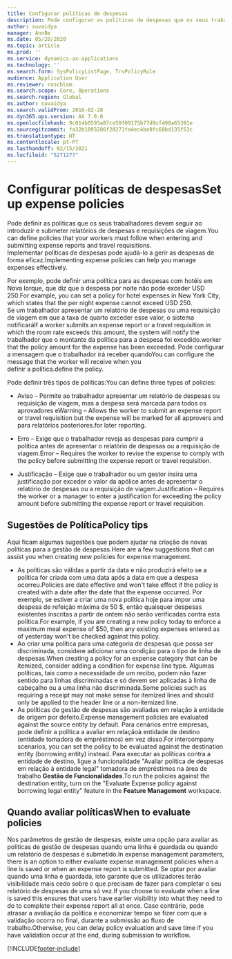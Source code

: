 ```yaml
---
title: Configurar políticas de despesas
description: Pode configurar as políticas de despesas que os seus trabalhadores devem seguir ao introduzir e submeter relatórios de despesas e requisições de viagem no Microsoft Dynamics 365 Finance.
author: suvaidya
manager: AnnBe
ms.date: 05/20/2020
ms.topic: article
ms.prod: ''
ms.service: dynamics-ax-applications
ms.technology: ''
ms.search.form: SysPolicyListPage, TrvPolicyRule
audience: Application User
ms.reviewer: roschlom
ms.search.scope: Core, Operations
ms.search.region: Global
ms.author: suvaidya
ms.search.validFrom: 2016-02-28
ms.dyn365.ops.version: AX 7.0.0
ms.openlocfilehash: 9c014b0593a87ce50f09175b77d9cf498a65391e
ms.sourcegitcommit: fa32b1893286f20271fa4ec4be8fc68bd135f53c
ms.translationtype: HT
ms.contentlocale: pt-PT
ms.lasthandoff: 02/15/2021
ms.locfileid: "5271277"
---
```

# <a name="set-up-expense-policies"></a><span data-ttu-id="edaf8-103">Configurar políticas de despesas</span><span class="sxs-lookup"><span data-stu-id="edaf8-103">Set up expense policies</span></span>

<span data-ttu-id="edaf8-104">Pode definir as políticas que os seus trabalhadores devem seguir ao introduzir e submeter relatórios de despesas e requisições de viagem.</span><span class="sxs-lookup"><span data-stu-id="edaf8-104">You can define policies that your workers must follow when entering and submitting expense reports and travel requisitions.</span></span>         
<span data-ttu-id="edaf8-105">Implementar políticas de despesas pode ajudá-lo a gerir as despesas de forma eficaz.</span><span class="sxs-lookup"><span data-stu-id="edaf8-105">Implementing expense policies can help you manage expenses effectively.</span></span>         

<span data-ttu-id="edaf8-106">Por exemplo, pode definir uma política para as despesas com hotéis em Nova Iorque, que diz que a despesa por noite não pode exceder USD 250.</span><span class="sxs-lookup"><span data-stu-id="edaf8-106">For example, you can set a policy for hotel expenses in New York City, which states that the per night expense cannot exceed USD 250.</span></span>       
<span data-ttu-id="edaf8-107">Se um trabalhador apresentar um relatório de despesas ou uma requisição de viagem em que a taxa de quarto exceder esse valor, o sistema notificará</span><span class="sxs-lookup"><span data-stu-id="edaf8-107">If a worker submits an expense report or a travel requisition in which the room rate exceeds this amount, the system will notify the</span></span>        
<span data-ttu-id="edaf8-108">trabalhador que o montante da política para a despesa foi excedido.</span><span class="sxs-lookup"><span data-stu-id="edaf8-108">worker that the policy amount for the expense has been exceeded.</span></span> <span data-ttu-id="edaf8-109">Pode configurar a mensagem que o trabalhador irá receber quando</span><span class="sxs-lookup"><span data-stu-id="edaf8-109">You can configure the message that the worker will receive when you</span></span>        
<span data-ttu-id="edaf8-110">definir a política.</span><span class="sxs-lookup"><span data-stu-id="edaf8-110">define the policy.</span></span>      
        
<span data-ttu-id="edaf8-111">Pode definir três tipos de políticas:</span><span class="sxs-lookup"><span data-stu-id="edaf8-111">You can define three types of policies:</span></span>         
        
- <span data-ttu-id="edaf8-112">Aviso – Permite ao trabalhador apresentar um relatório de despesas ou requisição de viagem, mas a despesa será marcada para todos os aprovadores e</span><span class="sxs-lookup"><span data-stu-id="edaf8-112">Warning – Allows the worker to submit an expense report or travel requisition but the expense will be marked for all approvers and</span></span>        
  <span data-ttu-id="edaf8-113">para relatórios posteriores.</span><span class="sxs-lookup"><span data-stu-id="edaf8-113">for later reporting.</span></span>        

- <span data-ttu-id="edaf8-114">Erro – Exige que o trabalhador reveja as despesas para cumprir a política antes de apresentar o relatório de despesas ou a requisição de viagem.</span><span class="sxs-lookup"><span data-stu-id="edaf8-114">Error – Requires the worker to revise the expense to comply with the policy before submitting the expense report or travel requisition.</span></span>       
 
 - <span data-ttu-id="edaf8-115">Justificação – Exige que o trabalhador ou um gestor insira uma justificação por exceder o valor da apólice antes de apresentar o relatório de despesas ou a requisição de viagem.</span><span class="sxs-lookup"><span data-stu-id="edaf8-115">Justification – Requires the worker or a manager to enter a justification for exceeding the policy amount before submitting the expense report or travel requisition.</span></span>        

## <a name="policy-tips"></a><span data-ttu-id="edaf8-116">Sugestões de Política</span><span class="sxs-lookup"><span data-stu-id="edaf8-116">Policy tips</span></span>
<span data-ttu-id="edaf8-117">Aqui ficam algumas sugestões que podem ajudar na criação de novas políticas para a gestão de despesas.</span><span class="sxs-lookup"><span data-stu-id="edaf8-117">Here are a few suggestions that can assist you when creating new policies for expense management.</span></span> 
* <span data-ttu-id="edaf8-118">As políticas são válidas a partir da data e não produzirá efeito se a política for criada com uma data após a data em que a despesa ocorreu.</span><span class="sxs-lookup"><span data-stu-id="edaf8-118">Policies are date effective and won't take effect if the policy is created with a date after the date that the expense occurred.</span></span> <span data-ttu-id="edaf8-119">Por exemplo, se estiver a criar uma nova política hoje para impor uma despesa de refeição máxima de 50 $, então quaisquer despesas existentes inscritas a partir de ontem não serão verificadas contra esta política.</span><span class="sxs-lookup"><span data-stu-id="edaf8-119">For example, if you are creating a new policy today to enforce a maximum meal expense of $50, then any existing expenses entered as of yesterday won't be checked against this policy.</span></span>
* <span data-ttu-id="edaf8-120">Ao criar uma política para uma categoria de despesas que possa ser discriminada, considere adicionar uma condição para o tipo de linha de despesas.</span><span class="sxs-lookup"><span data-stu-id="edaf8-120">When creating a policy for an expense category that can be itemized, consider adding a condition for expense line type.</span></span> <span data-ttu-id="edaf8-121">Algumas políticas, tais como a necessidade de um recibo, podem não fazer sentido para linhas discriminadas e só devem ser aplicadas à linha de cabeçalho ou a uma linha não discriminada.</span><span class="sxs-lookup"><span data-stu-id="edaf8-121">Some policies such as requiring a receipt may not make sense for itemized lines and should only be applied to the header line or a non-itemized line.</span></span> 
* <span data-ttu-id="edaf8-122">As políticas de gestão de despesas são avaliadas em relação à entidade de origem por defeito.</span><span class="sxs-lookup"><span data-stu-id="edaf8-122">Expense management policies are evaluated against the source entity by default.</span></span> <span data-ttu-id="edaf8-123">Para cenários entre empresas, pode definir a política a avaliar em relaçãoà entidade de destino (entidade tomadora de empréstimos) em vez disso.</span><span class="sxs-lookup"><span data-stu-id="edaf8-123">For intercompany scenarios, you can set the policy to be evaluated against the destination entity (borrowing entity) instead.</span></span> <span data-ttu-id="edaf8-124">Para executar as políticas contra a entidade de destino, ligue a funcionalidade "Avaliar política de despesas em relação à entidade legal" tomadora de empréstimos na área de trabalho **Gestão de Funcionalidades**.</span><span class="sxs-lookup"><span data-stu-id="edaf8-124">To run the policies against the destination entity, turn on the "Evaluate Expense policy against borrowing legal entity" feature in the **Feature Management** workspace.</span></span>

## <a name="when-to-evaluate-policies"></a><span data-ttu-id="edaf8-125">Quando avaliar políticas</span><span class="sxs-lookup"><span data-stu-id="edaf8-125">When to evaluate policies</span></span>

<span data-ttu-id="edaf8-126">Nos parâmetros de gestão de despesas, existe uma opção para avaliar as políticas de gestão de despesas quando uma linha é guardada ou quando um relatório de despesas é submetido.</span><span class="sxs-lookup"><span data-stu-id="edaf8-126">In expense management parameters, there is an option to either evaluate expense management policies when a line is saved or when an expense report is submitted.</span></span> <span data-ttu-id="edaf8-127">Se optar por avaliar quando uma linha é guardada, isto garante que os utilizadores terão visibilidade mais cedo sobre o que precisam de fazer para completar o seu relatório de despesas de uma só vez.</span><span class="sxs-lookup"><span data-stu-id="edaf8-127">If you choose to evaluate when a line is saved this ensures that users have earlier visibility into what they need to do to complete their expense report all at once.</span></span> <span data-ttu-id="edaf8-128">Caso contrário, pode atrasar a avaliação da política e economizar tempo se fizer com que a validação ocorra no final, durante a submissão ao fluxo de trabalho.</span><span class="sxs-lookup"><span data-stu-id="edaf8-128">Otherwise, you can delay policy evaluation and save time if you have validation occur at the end, during submission to workflow.</span></span>


[!INCLUDE[footer-include](../includes/footer-banner.md)]
